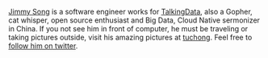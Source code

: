 [Jimmy Song](about/) is a software engineer works for [TalkingData](http://www.talkingdata.com), also a Gopher, cat whisper, open source enthusiast and Big Data, Cloud Native sermonizer in China. If you not see him in front of computer, he must be traveling or taking pictures outside, visit his amazing pictures at [tuchong](https://jimmysong.tuchong.com/). Feel free to [follow him on twitter](https://twitter.com/jimmysongio).
